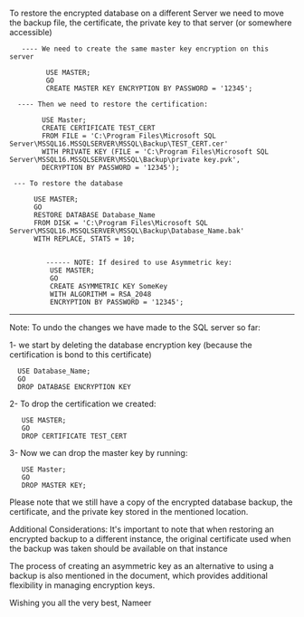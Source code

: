 To restore the encrypted database on a different Server we need to move the backup file, the certificate, the private key to that server (or somewhere accessible)

       ---- We need to create the same master key encryption on this server
            
             USE MASTER;
             GO
             CREATE MASTER KEY ENCRYPTION BY PASSWORD = '12345';
       
      ---- Then we need to restore the certification:

            USE Master;
            CREATE CERTIFICATE TEST_CERT
            FROM FILE = 'C:\Program Files\Microsoft SQL Server\MSSQL16.MSSQLSERVER\MSSQL\Backup\TEST_CERT.cer'
            WITH PRIVATE KEY (FILE = 'C:\Program Files\Microsoft SQL Server\MSSQL16.MSSQLSERVER\MSSQL\Backup\private key.pvk',
            DECRYPTION BY PASSWORD = '12345');
          
     --- To restore the database

          USE MASTER;
          GO
          RESTORE DATABASE Database_Name
          FROM DISK = 'C:\Program Files\Microsoft SQL Server\MSSQL16.MSSQLSERVER\MSSQL\Backup\Database_Name.bak'
          WITH REPLACE, STATS = 10;


             ------ NOTE: If desired to use Asymmetric key: 
              USE MASTER;
              GO
              CREATE ASYMMETRIC KEY SomeKey
              WITH ALGORITHM = RSA_2048
              ENCRYPTION BY PASSWORD = '12345';


------------------------------------------------------------------------------------------------------------------------

Note: To undo the changes we have made to the SQL server so far:

1- we start by deleting the database encryption key (because the certification is bond to this certificate)
 
      
      USE Database_Name;
      GO
      DROP DATABASE ENCRYPTION KEY


2- To drop the certification we created:

       USE MASTER;
       GO
       DROP CERTIFICATE TEST_CERT

3- Now we can drop the master key by running:


       USE Master;
       GO
       DROP MASTER KEY;

Please note that we still have a copy of the encrypted database backup, the certificate, and the private key stored in the mentioned location.

Additional Considerations:
It's important to note that when restoring an encrypted backup to a different instance, the original certificate used when the backup was taken should be available on that instance


The process of creating an asymmetric key as an alternative to using a backup is also mentioned in the document, which provides additional flexibility in managing encryption keys.

Wishing you all the very best,
Nameer
